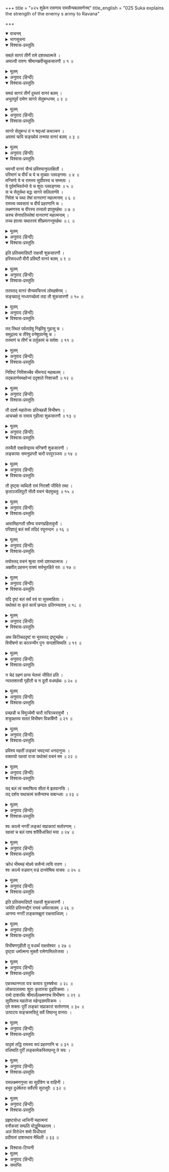 +++
title = "०२५ शुकेन रावणाय रामसैन्यबलवर्णनम्"
title_english = "025 Suka explains the strength of the enemy s army to Ravana"

+++
<details open><summary>वाचनम्</summary>
<div caption="श्रीराम-हरिसीताराममूर्ति-घनपाठिभ्यां वचनम्" class="audioEmbed" src="https://archive.org/download/Ramayana-recitation-Sriram-harisItArAmamUrti-Ghanapaati-v2/Kanda_6/Kanda_6_YK-025-Suka_explains_the_strength_of_the_enemy_s_army_to_Ravana_0.mp3"></div>
</details>

<details><summary>भागसूचना</summary>

25. रावणका शुक और सारणको गुप्तरूपसे वानरसेनामें भेजना, विभीषणद्वारा उनका पकड़ा जाना, श्रीरामकी कृपासे छुटकारा पाना तथा श्रीरामका संदेश लेकर लङ्कामें लौटकर उनका रावणको समझाना
</details>

<details open><summary>विश्वास-प्रस्तुतिः</summary>

सबले सागरं तीर्णे रामे दशरथात्मजे ।  
अमात्यौ रावणः श्रीमानब्रवीच्छुकसारणौ ॥ १ ॥
</details>

<details><summary>मूलम्</summary>

सबले सागरं तीर्णे रामे दशरथात्मजे ।  
अमात्यौ रावणः श्रीमानब्रवीच्छुकसारणौ ॥ १ ॥
</details>

<details><summary>अनुवाद (हिन्दी)</summary>

दशरथनन्दन भगवान् श्रीराम जब सेनासहित समुद्र पार कर चुके, तब श्रीमान् रावणने अपने दोनों मन्त्री शुक और सारणसे फिर कहा— ॥ १ ॥
</details>

<details open><summary>विश्वास-प्रस्तुतिः</summary>

समग्रं सागरं तीर्णं दुस्तरं वानरं बलम् ।  
अभूतपूर्वं रामेण सागरे सेतुबन्धनम् ॥ २ ॥
</details>

<details><summary>मूलम्</summary>

समग्रं सागरं तीर्णं दुस्तरं वानरं बलम् ।  
अभूतपूर्वं रामेण सागरे सेतुबन्धनम् ॥ २ ॥
</details>

<details><summary>अनुवाद (हिन्दी)</summary>

‘यद्यपि समुद्रको पार करना अत्यन्त कठिन था तो भी सारी वानरसेना उसे लाँघकर इस पार चली आयी । रामके द्वारा सागरपर सेतुका बाँधा जाना अभूतपूर्व कार्य है ॥
</details>

<details open><summary>विश्वास-प्रस्तुतिः</summary>

सागरे सेतुबन्धं तं न श्रद्दध्यां कथञ्चन ।  
अवश्यं चापि सङ्ख्येयं तन्मया वानरं बलम् ॥ ३ ॥
</details>

<details><summary>मूलम्</summary>

सागरे सेतुबन्धं तं न श्रद्दध्यां कथञ्चन ।  
अवश्यं चापि सङ्ख्येयं तन्मया वानरं बलम् ॥ ३ ॥
</details>

<details><summary>अनुवाद (हिन्दी)</summary>

‘लोगोंके मुँहसे सुननेपर भी मुझे किसी तरह यह विश्वास नहीं होता कि समुद्रपर पुल बाँधा गया होगा । वानरसेना कितनी है? इसका ज्ञान मुझे अवश्य प्राप्त करना चाहिये ॥ ३ ॥
</details>

<details open><summary>विश्वास-प्रस्तुतिः</summary>

भवन्तौ वानरं सैन्यं प्रविश्यानुपलक्षितौ ।  
परिमाणं च वीर्यं च ये च मुख्याः प्लवङ्गमाः ॥ ४ ॥  
मन्त्रिणो ये च रामस्य सुग्रीवस्य च सम्मताः ।  
ये पूर्वमभिवर्तन्ते ये च शूराः प्लवङ्गमाः ॥ ५ ॥  
स च सेतुर्यथा बद्धः सागरे सलिलार्णवे ।  
निवेशं च यथा तेषां वानराणां महात्मनाम् ॥ ६ ॥  
रामस्य व्यवसायं च वीर्यं प्रहरणानि च ।  
लक्ष्मणस्य च वीरस्य तत्त्वतो ज्ञातुमर्हथः ॥ ७ ॥  
कश्च सेनापतिस्तेषां वानराणां महात्मनाम् ।  
तच्च ज्ञात्वा यथातत्त्वं शीघ्रमागन्तुमर्हथः ॥ ८ ॥
</details>

<details><summary>मूलम्</summary>

भवन्तौ वानरं सैन्यं प्रविश्यानुपलक्षितौ ।  
परिमाणं च वीर्यं च ये च मुख्याः प्लवङ्गमाः ॥ ४ ॥  
मन्त्रिणो ये च रामस्य सुग्रीवस्य च सम्मताः ।  
ये पूर्वमभिवर्तन्ते ये च शूराः प्लवङ्गमाः ॥ ५ ॥  
स च सेतुर्यथा बद्धः सागरे सलिलार्णवे ।  
निवेशं च यथा तेषां वानराणां महात्मनाम् ॥ ६ ॥  
रामस्य व्यवसायं च वीर्यं प्रहरणानि च ।  
लक्ष्मणस्य च वीरस्य तत्त्वतो ज्ञातुमर्हथः ॥ ७ ॥  
कश्च सेनापतिस्तेषां वानराणां महात्मनाम् ।  
तच्च ज्ञात्वा यथातत्त्वं शीघ्रमागन्तुमर्हथः ॥ ८ ॥
</details>

<details><summary>अनुवाद (हिन्दी)</summary>

‘तुम दोनों इस तरह वानर-सेनामें प्रवेश करो कि तुम्हें कोई पहचान न सके । वहाँ जाकर यह पता लगाओ कि वानरोंकी संख्या कितनी है? उनकी शक्ति कैसी है? उनमें मुख्य-मुख्य वानर कौन-कौनसे हैं । श्रीराम और सुग्रीवके मनोऽनुकूल मन्त्री कौन-कौन हैं? कौन-कौन शूरवीर वानर-सेनाके आगे रहते हैं? अगाध जलराशिसे भरे हुए समुद्रमें वह पुल किस तरह बाँधा गया? महामनस्वी वानरोंकी छावनी कैसे पड़ी है? श्रीराम और वीर लक्ष्मणका निश्चय क्या है?—वे क्या करना चाहते हैं? उनके बल-पराक्रम कैसे हैं? उन दोनोंके पास कौन-कौनसे अस्त्र-शस्त्र हैं? और उन महामना वानरोंका प्रधान सेनापति कौन है? इन सब बातोंकी तुमलोग ठीक-ठीक जानकारी प्राप्त करो और सबका यथार्थ ज्ञान हो जानेपर शीघ्र लौट आओ’ ॥
</details>

<details open><summary>विश्वास-प्रस्तुतिः</summary>

इति प्रतिसमादिष्टौ राक्षसौ शुकसारणौ ।  
हरिरूपधरौ वीरौ प्रविष्टौ वानरं बलम् ॥ ९ ॥
</details>

<details><summary>मूलम्</summary>

इति प्रतिसमादिष्टौ राक्षसौ शुकसारणौ ।  
हरिरूपधरौ वीरौ प्रविष्टौ वानरं बलम् ॥ ९ ॥
</details>

<details><summary>अनुवाद (हिन्दी)</summary>

ऐसा आदेश पाकर दोनों वीर राक्षस शुक और सारण वानररूप धारण करके उस वानरी सेनामें घुस गये ॥
</details>

<details open><summary>विश्वास-प्रस्तुतिः</summary>

ततस्तद् वानरं सैन्यमचिन्त्यं लोमहर्षणम् ।  
सङ्ख्यातुं नाध्यगच्छेतां तदा तौ शुकसारणौ ॥ १० ॥
</details>

<details><summary>मूलम्</summary>

ततस्तद् वानरं सैन्यमचिन्त्यं लोमहर्षणम् ।  
सङ्ख्यातुं नाध्यगच्छेतां तदा तौ शुकसारणौ ॥ १० ॥
</details>

<details><summary>अनुवाद (हिन्दी)</summary>

वानरोंकी वह सेना कितनी है? यह गिनना तो दूर रहा; मनसे उसका अंदाजा लगाना भी असम्भव था । उस अपार सेनाको देखकर रोंगटे खड़े हो जाते थे । उस समय शुक और सारण किसी तरह भी उसकी गणना नहीं कर सके ॥
</details>

<details open><summary>विश्वास-प्रस्तुतिः</summary>

तत् स्थितं पर्वताग्रेषु निर्झरेषु गुहासु च ।  
समुद्रस्य च तीरेषु वनेषूपवनेषु च ।  
तरमाणं च तीर्णं च तर्तुकामं च सर्वशः ॥ ११ ॥
</details>

<details><summary>मूलम्</summary>

तत् स्थितं पर्वताग्रेषु निर्झरेषु गुहासु च ।  
समुद्रस्य च तीरेषु वनेषूपवनेषु च ।  
तरमाणं च तीर्णं च तर्तुकामं च सर्वशः ॥ ११ ॥
</details>

<details><summary>अनुवाद (हिन्दी)</summary>

वह सेना पर्वतके शिखरोंपर, झरनोंके आसपास, गुफाओंमें, समुद्रके किनारे तथा वनों और उपवनोंमें भी फैली हुई थी । उसका कुछ भाग समुद्र पार कर रहा था, कुछ पार कर चुका था और कुछ सब प्रकारसे समुद्रको पार करनेकी तैयारीमें लगा था ॥ ११ ॥
</details>

<details open><summary>विश्वास-प्रस्तुतिः</summary>

निविष्टं निविशच्चैव भीमनादं महाबलम् ।  
तद‍्बलार्णवमक्षोभ्यं ददृशाते निशाचरौ ॥ १२ ॥
</details>

<details><summary>मूलम्</summary>

निविष्टं निविशच्चैव भीमनादं महाबलम् ।  
तद‍्बलार्णवमक्षोभ्यं ददृशाते निशाचरौ ॥ १२ ॥
</details>

<details><summary>अनुवाद (हिन्दी)</summary>

भयंकर कोलाहल करनेवाली वह विशाल सेना कुछ स्थानोंपर छावनी डाल चुकी थी और कुछ जगहोंपर डालती जा रही थी । दोनों निशाचरोंने देखा, वह वानरवाहिनी समुद्रके समान अक्षोभ्य थी ॥ १२ ॥
</details>

<details open><summary>विश्वास-प्रस्तुतिः</summary>

तौ ददर्श महातेजाः प्रतिच्छन्नौ विभीषणः ।  
आचचक्षे स रामाय गृहीत्वा शुकसारणौ ॥ १३ ॥
</details>

<details><summary>मूलम्</summary>

तौ ददर्श महातेजाः प्रतिच्छन्नौ विभीषणः ।  
आचचक्षे स रामाय गृहीत्वा शुकसारणौ ॥ १३ ॥
</details>

<details><summary>अनुवाद (हिन्दी)</summary>

वानरवेशमें छिपकर सेनाका निरीक्षण करते हुए दोनों राक्षस शुक और सारणको महातेजस्वी विभीषणने देखा, देखते ही पहचाना और उन दोनोंको पकड़कर श्रीरामचन्द्रजीसे कहा— ॥ १३ ॥
</details>

<details open><summary>विश्वास-प्रस्तुतिः</summary>

तस्यैतौ राक्षसेन्द्रस्य मन्त्रिणौ शुकसारणौ ।  
लङ्कायाः समनुप्राप्तौ चारौ परपुरञ्जय ॥ १४ ॥
</details>

<details><summary>मूलम्</summary>

तस्यैतौ राक्षसेन्द्रस्य मन्त्रिणौ शुकसारणौ ।  
लङ्कायाः समनुप्राप्तौ चारौ परपुरञ्जय ॥ १४ ॥
</details>

<details><summary>अनुवाद (हिन्दी)</summary>

‘शत्रुनगरीपर विजय पानेवाले नरेश्वर! ये दोनों लङ्कासे आये हुए गुप्तचर एवं राक्षसराज रावणके मन्त्री शुक तथा सारण हैं’ ॥ १४ ॥
</details>

<details open><summary>विश्वास-प्रस्तुतिः</summary>

तौ दृष्ट्वा व्यथितौ रामं निराशौ जीविते तथा ।  
कृताञ्जलिपुटौ भीतौ वचनं चेदमूचतुः ॥ १५ ॥
</details>

<details><summary>मूलम्</summary>

तौ दृष्ट्वा व्यथितौ रामं निराशौ जीविते तथा ।  
कृताञ्जलिपुटौ भीतौ वचनं चेदमूचतुः ॥ १५ ॥
</details>

<details><summary>अनुवाद (हिन्दी)</summary>

वे दोनों राक्षस श्रीरामचन्द्रजीको देखकर अत्यन्त व्यथित हुए और जीवनसे निराश हो गये । उन दोनोंके मनमें भय समा गया । वे हाथ जोड़कर इस प्रकार बोले— ॥ १५ ॥
</details>

<details open><summary>विश्वास-प्रस्तुतिः</summary>

आवामिहागतौ सौम्य रावणप्रहितावुभौ ।  
परिज्ञातुं बलं सर्वं तदिदं रघुनन्दन ॥ १६ ॥
</details>

<details><summary>मूलम्</summary>

आवामिहागतौ सौम्य रावणप्रहितावुभौ ।  
परिज्ञातुं बलं सर्वं तदिदं रघुनन्दन ॥ १६ ॥
</details>

<details><summary>अनुवाद (हिन्दी)</summary>

‘सौम्य! रघुनन्दन! हम दोनोंको रावणने भेजा है और हम इस सारी सेनाके विषयमें आवश्यक जानकारी प्राप्त करनेके लिये आये हैं’ ॥ १६ ॥
</details>

<details open><summary>विश्वास-प्रस्तुतिः</summary>

तयोस्तद् वचनं श्रुत्वा रामो दशरथात्मजः ।  
अब्रवीत् प्रहसन् वाक्यं सर्वभूतहिते रतः ॥ १७ ॥
</details>

<details><summary>मूलम्</summary>

तयोस्तद् वचनं श्रुत्वा रामो दशरथात्मजः ।  
अब्रवीत् प्रहसन् वाक्यं सर्वभूतहिते रतः ॥ १७ ॥
</details>

<details><summary>अनुवाद (हिन्दी)</summary>

उन दोनोंकी वह बात सुनकर सम्पूर्ण प्राणियोंके हितमें लगे रहनेवाले दशरथनन्दन भगवान् श्रीराम हँसते हुए बोले— ॥ १७ ॥
</details>

<details open><summary>विश्वास-प्रस्तुतिः</summary>

यदि दृष्टं बलं सर्वं वयं वा सुसमाहिताः ।  
यथोक्तं वा कृतं कार्यं छन्दतः प्रतिगम्यताम् ॥ १८ ॥
</details>

<details><summary>मूलम्</summary>

यदि दृष्टं बलं सर्वं वयं वा सुसमाहिताः ।  
यथोक्तं वा कृतं कार्यं छन्दतः प्रतिगम्यताम् ॥ १८ ॥
</details>

<details><summary>अनुवाद (हिन्दी)</summary>

‘यदि तुमने सारी सेना देख ली हो, हमारी सैनिक-शक्तिका ज्ञान प्राप्त कर लिया हो तथा रावणके कथनानुसार सब काम पूरा कर लिया हो तो अब तुम दोनों अपनी इच्छाके अनुसार प्रसन्नतापूर्वक लौट जाओ ॥
</details>

<details open><summary>विश्वास-प्रस्तुतिः</summary>

अथ किञ्चिददृष्टं वा भूयस्तद् द्रष्टुमर्हथः ।  
विभीषणो वा कात्स्‍‍र्न्येन पुनः सन्दर्शयिष्यति ॥ १९ ॥
</details>

<details><summary>मूलम्</summary>

अथ किञ्चिददृष्टं वा भूयस्तद् द्रष्टुमर्हथः ।  
विभीषणो वा कात्स्‍‍र्न्येन पुनः सन्दर्शयिष्यति ॥ १९ ॥
</details>

<details><summary>अनुवाद (हिन्दी)</summary>

‘अथवा यदि अभी कुछ देखना बाकी रह गया हो तो फिर देख लो । विभीषण तुम्हें सब कुछ पुनः पूर्णरूपसे दिखा देंगे ॥ १९ ॥
</details>

<details open><summary>विश्वास-प्रस्तुतिः</summary>

न चेदं ग्रहणं प्राप्य भेतव्यं जीवितं प्रति ।  
न्यस्तशस्त्रौ गृहीतौ च न दूतौ वधमर्हथः ॥ २० ॥
</details>

<details><summary>मूलम्</summary>

न चेदं ग्रहणं प्राप्य भेतव्यं जीवितं प्रति ।  
न्यस्तशस्त्रौ गृहीतौ च न दूतौ वधमर्हथः ॥ २० ॥
</details>

<details><summary>अनुवाद (हिन्दी)</summary>

‘इस समय जो तुम पकड़ लिये गये हो, इससे तुम्हें अपने जीवनके विषयमें कोई भय नहीं होना चाहिये; क्योंकि शस्त्रहीन अवस्थामें पकड़े गये तुम दोनों दूत वधके योग्य नहीं हो ॥ २० ॥
</details>

<details open><summary>विश्वास-प्रस्तुतिः</summary>

प्रच्छन्नौ च विमुञ्चेमौ चारौ रात्रिञ्चरावुभौ ।  
शत्रुपक्षस्य सततं विभीषण विकर्षिणौ ॥ २१ ॥
</details>

<details><summary>मूलम्</summary>

प्रच्छन्नौ च विमुञ्चेमौ चारौ रात्रिञ्चरावुभौ ।  
शत्रुपक्षस्य सततं विभीषण विकर्षिणौ ॥ २१ ॥
</details>

<details><summary>अनुवाद (हिन्दी)</summary>

‘विभीषण! ये दोनों राक्षस रावणके गुप्तचर हैं और छिपकर यहाँका भेद लेनेके लिये आये हैं । ये अपने शत्रुपक्ष (वानरसेना)-में फूट डालनेका प्रयास कर रहे हैं । अब तो इनका भण्डा फूट ही गया; अतः इन्हें छोड़ दो ॥
</details>

<details open><summary>विश्वास-प्रस्तुतिः</summary>

प्रविश्य महतीं लङ्कां भवद्‍भ्यां धनदानुजः ।  
वक्तव्यो रक्षसां राजा यथोक्तं वचनं मम ॥ २२ ॥
</details>

<details><summary>मूलम्</summary>

प्रविश्य महतीं लङ्कां भवद्‍भ्यां धनदानुजः ।  
वक्तव्यो रक्षसां राजा यथोक्तं वचनं मम ॥ २२ ॥
</details>

<details><summary>अनुवाद (हिन्दी)</summary>

‘शुक और सारण! जब तुम दोनों लङ्कामें पहुँचो, तब कुबेरके छोटे भाई राक्षसराज रावणको मेरी ओरसे यह संदेश सुना देना— ॥ २२ ॥
</details>

<details open><summary>विश्वास-प्रस्तुतिः</summary>

यद् बलं त्वं समाश्रित्य सीतां मे हृतवानसि ।  
तद् दर्शय यथाकामं ससैन्यश्च सबान्धवः ॥ २३ ॥
</details>

<details><summary>मूलम्</summary>

यद् बलं त्वं समाश्रित्य सीतां मे हृतवानसि ।  
तद् दर्शय यथाकामं ससैन्यश्च सबान्धवः ॥ २३ ॥
</details>

<details><summary>अनुवाद (हिन्दी)</summary>

‘रावण! जिस बलके भरोसे तुमने मेरी सीताका अपहरण किया है, उसे अब सेना और बन्धुजनोंसहित आकर इच्छानुसार दिखाओ ॥ २३ ॥
</details>

<details open><summary>विश्वास-प्रस्तुतिः</summary>

श्वः काल्ये नगरीं लङ्कां सप्राकारां सतोरणाम् ।  
रक्षसां च बलं पश्य शरैर्विध्वंसितं मया ॥ २४ ॥
</details>

<details><summary>मूलम्</summary>

श्वः काल्ये नगरीं लङ्कां सप्राकारां सतोरणाम् ।  
रक्षसां च बलं पश्य शरैर्विध्वंसितं मया ॥ २४ ॥
</details>

<details><summary>अनुवाद (हिन्दी)</summary>

‘कल प्रातःकाल ही तुम परकोटे और दरवाजोंके सहित लङ्कापुरी तथा राक्षसी सेनाका मेरे बाणोंसे विध्वंस होता देखोगे ॥ २४ ॥
</details>

<details open><summary>विश्वास-प्रस्तुतिः</summary>

क्रोधं भीममहं मोक्ष्ये ससैन्ये त्वयि रावण ।  
श्वः काल्ये वज्रवान् वज्रं दानवेष्विव वासवः ॥ २५ ॥
</details>

<details><summary>मूलम्</summary>

क्रोधं भीममहं मोक्ष्ये ससैन्ये त्वयि रावण ।  
श्वः काल्ये वज्रवान् वज्रं दानवेष्विव वासवः ॥ २५ ॥
</details>

<details><summary>अनुवाद (हिन्दी)</summary>

‘रावण! जैसे वज्रधारी इन्द्र दानवोंपर अपना वज्र छोड़ते हैं, उसी प्रकार मैं कल सबेरे ही सेनासहित तुमपर अपना भयंकर क्रोध छोड़ूँगा’ ॥ २५ ॥
</details>

<details open><summary>विश्वास-प्रस्तुतिः</summary>

इति प्रतिसमादिष्टौ राक्षसौ शुकसारणौ ।  
जयेति प्रतिनन्द्यैनं राघवं धर्मवत्सलम् ॥ २६ ॥  
आगम्य नगरीं लङ्कामब्रूतां राक्षसाधिपम् ।
</details>

<details><summary>मूलम्</summary>

इति प्रतिसमादिष्टौ राक्षसौ शुकसारणौ ।  
जयेति प्रतिनन्द्यैनं राघवं धर्मवत्सलम् ॥ २६ ॥  
आगम्य नगरीं लङ्कामब्रूतां राक्षसाधिपम् ।
</details>

<details><summary>अनुवाद (हिन्दी)</summary>

भगवान् श्रीरामका यह संदेश पाकर दोनों राक्षस शुक और सारण धर्मवत्सल श्रीरघुनाथजीका ‘आपकी जय हो’, ‘आप चिरंजीवी हों’ इत्यादि वचनोंद्वारा अभिनन्दन करके लङ्कापुरीमें आकर राक्षसराज रावणसे बोले— ॥
</details>

<details open><summary>विश्वास-प्रस्तुतिः</summary>

विभीषणगृहीतौ तु वधार्थं राक्षसेश्वर ॥ २७ ॥  
दृष्ट्वा धर्मात्मना मुक्तौ रामेणामिततेजसा ।
</details>

<details><summary>मूलम्</summary>

विभीषणगृहीतौ तु वधार्थं राक्षसेश्वर ॥ २७ ॥  
दृष्ट्वा धर्मात्मना मुक्तौ रामेणामिततेजसा ।
</details>

<details><summary>अनुवाद (हिन्दी)</summary>

‘राक्षसेश्वर! हमें तो विभीषणने वध करनेके लिये पकड़ लिया था; किंतु जब अमित तेजस्वी धर्मात्मा श्रीरामने देखा, तब हमें छुड़वा दिया ॥ २७ १/२ ॥
</details>

<details open><summary>विश्वास-प्रस्तुतिः</summary>

एकस्थानगता यत्र चत्वारः पुरुषर्षभाः ॥ २८ ॥  
लोकपालसमाः शूराः कृतास्त्रा दृढविक्रमाः ।  
रामो दाशरथिः श्रीमाल्ँलक्ष्मणश्च विभीषणः ॥ २९ ॥  
सुग्रीवश्च महातेजा महेन्द्रसमविक्रमः ।  
एते शक्ताः पुरीं लङ्कां सप्राकारां सतोरणाम् ॥ ३० ॥  
उत्पाट्य सङ्क्रामयितुं सर्वे तिष्ठन्तु वानराः ।
</details>

<details><summary>मूलम्</summary>

एकस्थानगता यत्र चत्वारः पुरुषर्षभाः ॥ २८ ॥  
लोकपालसमाः शूराः कृतास्त्रा दृढविक्रमाः ।  
रामो दाशरथिः श्रीमाल्ँलक्ष्मणश्च विभीषणः ॥ २९ ॥  
सुग्रीवश्च महातेजा महेन्द्रसमविक्रमः ।  
एते शक्ताः पुरीं लङ्कां सप्राकारां सतोरणाम् ॥ ३० ॥  
उत्पाट्य सङ्क्रामयितुं सर्वे तिष्ठन्तु वानराः ।
</details>

<details><summary>अनुवाद (हिन्दी)</summary>

‘दशरथनन्दन श्रीराम, श्रीमान् लक्ष्मण, विभीषण तथा महेन्द्रतुल्य पराक्रमी महातेजस्वी सुग्रीव—ये चारों वीर लोकपालोंके समान शौर्यशाली, दृढ़ पराक्रमी और अस्त्र-शस्त्रोंके ज्ञाता हैं । जहाँ ये चारों पुरुषप्रवर एक जगह एकत्र हो गये हैं, वहाँ विजय निश्चित है । और सब वानर अलग रहें तो भी ये चार ही परकोटे और दरवाजोंके सहित सारी लङ्कापुरीको उखाड़कर फेंक सकते हैं ॥ २८—३० १/२ ॥
</details>

<details open><summary>विश्वास-प्रस्तुतिः</summary>

यादृशं तद्धि रामस्य रूपं प्रहरणानि च ॥ ३१ ॥  
वधिष्यति पुरीं लङ्कामेकस्तिष्ठन्तु ते त्रयः ।
</details>

<details><summary>मूलम्</summary>

यादृशं तद्धि रामस्य रूपं प्रहरणानि च ॥ ३१ ॥  
वधिष्यति पुरीं लङ्कामेकस्तिष्ठन्तु ते त्रयः ।
</details>

<details><summary>अनुवाद (हिन्दी)</summary>

‘श्रीरामचन्द्रजीका जैसा रूप है और जैसे उनके अस्त्र-शस्त्र हैं, उनसे तो यही मालूम होता है कि वे अकेले ही सारी लङ्कापुरीका वध कर डालेंगे । भले ही वे बाकी तीन वीर भी बैठे ही रहें ॥ ३१ १/२ ॥
</details>

<details open><summary>विश्वास-प्रस्तुतिः</summary>

रामलक्ष्मणगुप्ता सा सुग्रीवेण च वाहिनी ।  
बभूव दुर्धर्षतरा सर्वैरपि सुरासुरैः ॥ ३२ ॥
</details>

<details><summary>मूलम्</summary>

रामलक्ष्मणगुप्ता सा सुग्रीवेण च वाहिनी ।  
बभूव दुर्धर्षतरा सर्वैरपि सुरासुरैः ॥ ३२ ॥
</details>

<details><summary>अनुवाद (हिन्दी)</summary>

‘महाराज! श्रीराम, लक्ष्मण और सुग्रीवसे सुरक्षित वह वानरोंकी सेना तो समस्त देवताओं और असुरोंके लिये भी अत्यन्त दुर्जय है ॥ ३२ ॥
</details>

<details open><summary>विश्वास-प्रस्तुतिः</summary>

प्रहृष्टयोधा ध्वजिनी महात्मनां  
वनौकसां सम्प्रति योद्धुमिच्छताम् ।  
अलं विरोधेन शमो विधीयतां  
प्रदीयतां दाशरथाय मैथिली ॥ ३३ ॥
</details>

<details><summary>विश्वास-टिप्पनी</summary>

> दाशरथयय् इति नोक्तम्, दाशरथायेत्य् एव।  
तेन रामस्याप्राकृतत्वं विभिषणेन ज्ञातम् इत्य् ऊह्यम्।  

इति केचित्।  
</details>


<details><summary>मूलम्</summary>

प्रहृष्टयोधा ध्वजिनी महात्मनां  
वनौकसां सम्प्रति योद्धुमिच्छताम् ।  
अलं विरोधेन शमो विधीयतां  
प्रदीयतां दाशरथाय मैथिली ॥ ३३ ॥
</details>

<details><summary>अनुवाद (हिन्दी)</summary>

‘महामनस्वी वानर इस समय युद्ध करनेके लिये उत्सुक हैं । उनकी सेनाके सभी वीर योद्धा बड़े प्रसन्न हैं । अतः उनके साथ विरोध करनेसे आपको कोई लाभ नहीं होगा । इसलिये संधि कर लीजिये और श्रीरामचन्द्रजीकी सेवामें सीताको लौटा दीजिये’ ॥ ३३ ॥
</details>

<details><summary>समाप्तिः</summary>

इत्यार्षे श्रीमद्रामायणे वाल्मीकीये आदिकाव्ये युद्धकाण्डे पञ्चविंशः सर्गः ॥ २५ ॥  
इस प्रकार श्रीवाल्मीकिनिर्मित आर्षरामायण आदिकाव्यके युद्धकाण्डमें पचीसवाँ सर्ग पूरा हुआ ॥ २५ ॥
</details>

